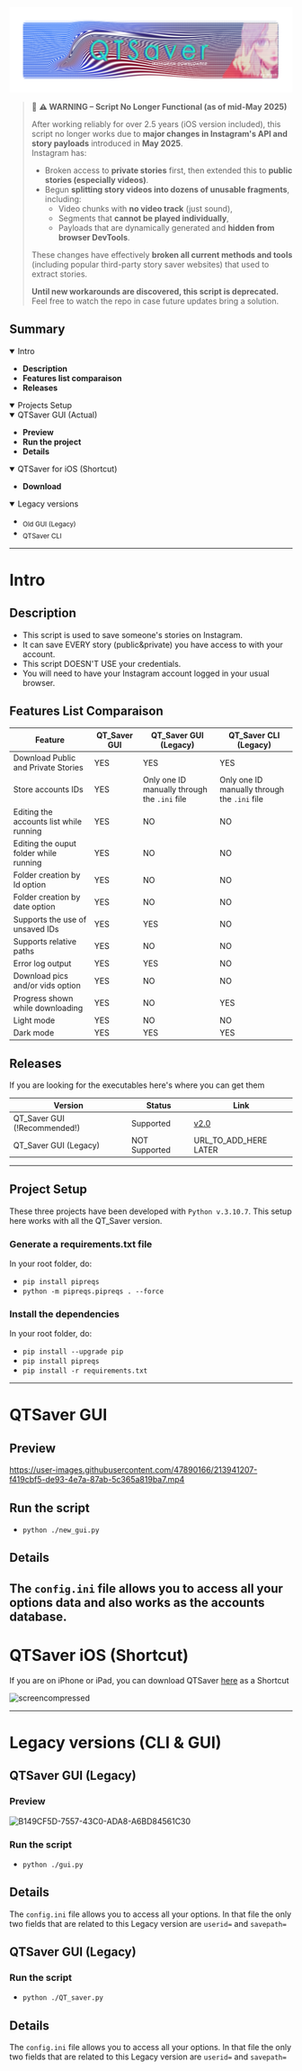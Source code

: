 ![Alt text](./res/main.png?raw=true "Welcome")

> 🔴 **⚠️ WARNING – Script No Longer Functional (as of mid-May 2025)**  
>  
> After working reliably for over 2.5 years (iOS version included), this script no longer works due to **major changes in Instagram's API and story payloads** introduced in **May 2025**.  
> Instagram has:
> 
> - Broken access to **private stories** first, then extended this to **public stories (especially videos)**.  
> - Begun **splitting story videos into dozens of unusable fragments**, including:  
>   - Video chunks with **no video track** (just sound),  
>   - Segments that **cannot be played individually**,  
>   - Payloads that are dynamically generated and **hidden from browser DevTools**.
> 
> These changes have effectively **broken all current methods and tools** (including popular third-party story saver websites) that used to extract stories.
> 
> **Until new workarounds are discovered, this script is deprecated.** Feel free to watch the repo in case future updates bring a solution.


## Summary

<details open>
<summary>Intro</summary>

* **Description**
* **Features list comparaison**
* **Releases**
</details>

<details open>
<summary>Projects Setup</summary>
</details>

<details open>
<summary>QTSaver GUI (Actual)</summary>

* **Preview**
* **Run the project**
* **Details**
</details>

<details open>
<summary>QTSaver for iOS (Shortcut)</summary>

* **Download**
</details>

<details open>
<summary>Legacy versions</summary>

* <sub>Old GUI (Legacy)</sub>
* <sub>QTSaver CLI</sub>


</details>

-----
# Intro
## Description
- This script is used to save someone's stories on Instagram.
- It can save EVERY story (public&private) you have access to with your account.
- This script DOESN'T USE your credentials.
- You will need to have your Instagram account logged in your usual browser.

## Features List Comparaison
Feature | QT_Saver GUI | QT_Saver GUI (Legacy) | QT_Saver CLI (Legacy)
| ------------- | ------------- | ------------- | ------------- |
| Download Public and Private Stories  | YES  | YES  | YES  |
| Store accounts IDs  | YES  | Only one ID manually through the `.ini` file  | Only one ID manually through the `.ini` file  |
| Editing the accounts list while running | YES | NO | NO |
| Editing the ouput folder while running | YES | NO | NO |
| Folder creation by Id option | YES | NO | NO |
| Folder creation by date option | YES | NO | NO |
| Supports the use of unsaved IDs | YES | YES | NO |
| Supports relative paths | YES | NO | NO |
| Error log output | YES | YES | NO |
| Download pics and/or vids option | YES | NO | NO |
| Progress shown while downloading | YES | NO | YES |
| Light mode | YES | NO | NO |
| Dark mode | YES | YES | YES |

## Releases
If you are looking for the executables here's where you can get them

Version | Status | Link | 
| ------------- | ------------- | ------------- |
| QT_Saver GUI (!Recommended!) | Supported | [v2.0](https://github.com/MashiroW/QT-saver/releases/tag/v2.0) |
| QT_Saver GUI (Legacy) | NOT Supported | URL_TO_ADD_HERE LATER |

-----
## Project Setup

These three projects have been developed with `Python v.3.10.7`.
This setup here works with all the QT_Saver version.

### Generate a requirements.txt file
In your root folder, do:

  - `pip install pipreqs`
  - `python -m pipreqs.pipreqs . --force`

### Install the dependencies

In your root folder, do:
  - `pip install --upgrade pip`
  - `pip install pipreqs`
  - `pip install -r requirements.txt`
-----

# QTSaver GUI
## Preview
https://user-images.githubusercontent.com/47890166/213941207-f419cbf5-de93-4e7a-87ab-5c365a819ba7.mp4

## Run the script
  - `python ./new_gui.py`
  
## Details
The `config.ini` file allows you to access all your options data and also works as the accounts database.
-----
# QTSaver iOS (Shortcut)

If you are on iPhone or iPad, you can download QTSaver [here](https://www.icloud.com/shortcuts/0091900ea3034f03a3edd3583e94d051) as a Shortcut

![screencompressed](https://github.com/user-attachments/assets/97c35f20-3b71-4755-ab03-ec5c86594b06)


-----
# Legacy versions (CLI & GUI)
## QTSaver GUI (Legacy)
### Preview

![B149CF5D-7557-43C0-ADA8-A6BD84561C30](https://github.com/user-attachments/assets/c2f573e1-640b-4053-9f3e-dbe3e10f9336)


### Run the script
  - `python ./gui.py`

## Details
The `config.ini` file allows you to access all your options.
In that file the only two fields that are related to this Legacy version are `userid=` and `savepath=`

## QTSaver GUI (Legacy)
### Run the script
  - `python ./QT_saver.py`

## Details
The `config.ini` file allows you to access all your options.
In that file the only two fields that are related to this Legacy version are `userid=` and `savepath=`
